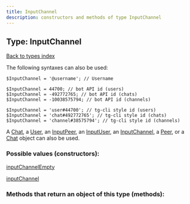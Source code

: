 ```yaml
---
title: InputChannel
description: constructors and methods of type InputChannel
---
```

## Type: InputChannel  
[Back to types index](index.md)



The following syntaxes can also be used:

```
$InputChannel = '@username'; // Username

$InputChannel = 44700; // bot API id (users)
$InputChannel = -492772765; // bot API id (chats)
$InputChannel = -10038575794; // bot API id (channels)

$InputChannel = 'user#44700'; // tg-cli style id (users)
$InputChannel = 'chat#492772765'; // tg-cli style id (chats)
$InputChannel = 'channel#38575794'; // tg-cli style id (channels)
```

A [Chat](API_docs/types/Chat.md), a [User](API_docs/types/User.md), an [InputPeer](API_docs/types/InputPeer.md), an [InputUser](API_docs/types/InputUser.md), an [InputChannel](API_docs/types/InputChannel.md), a [Peer](API_docs/types/Peer.md), or a [Chat](API_docs/types/Chat.md) object can also be used.


### Possible values (constructors):

[inputChannelEmpty](../constructors/inputChannelEmpty.md)  

[inputChannel](../constructors/inputChannel.md)  



### Methods that return an object of this type (methods):




